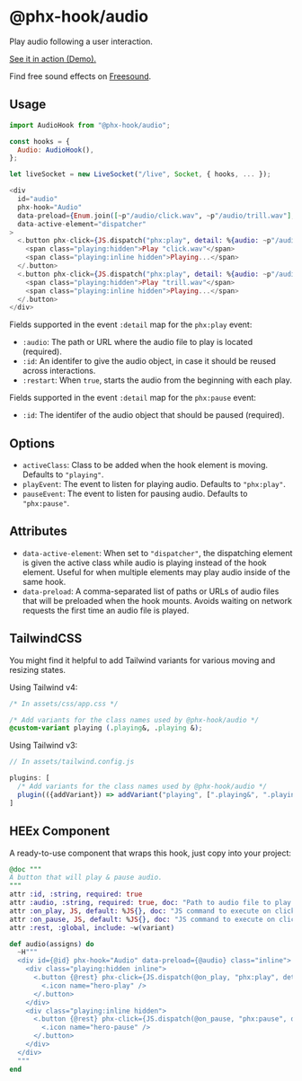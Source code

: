 # @phx-hook/audio

Play audio following a user interaction.

[See it in action (Demo).](https://phx-hook.elixir-saas.com/audio)

Find free sound effects on [Freesound](https://freesound.org/).

## Usage

```js
import AudioHook from "@phx-hook/audio";

const hooks = {
  Audio: AudioHook(),
};

let liveSocket = new LiveSocket("/live", Socket, { hooks, ... });
```

```heex
<div
  id="audio"
  phx-hook="Audio"
  data-preload={Enum.join([~p"/audio/click.wav", ~p"/audio/trill.wav"], ",")}
  data-active-element="dispatcher"
>
  <.button phx-click={JS.dispatch("phx:play", detail: %{audio: ~p"/audio/click.wav"})}>
    <span class="playing:hidden">Play "click.wav"</span>
    <span class="playing:inline hidden">Playing...</span>
  </.button>
  <.button phx-click={JS.dispatch("phx:play", detail: %{audio: ~p"/audio/trill.wav"})}>
    <span class="playing:hidden">Play "trill.wav"</span>
    <span class="playing:inline hidden">Playing...</span>
  </.button>
</div>
```

Fields supported in the event `:detail` map for the `phx:play` event:

* `:audio`: The path or URL where the audio file to play is located (required).
* `:id`: An identifer to give the audio object, in case it should be reused across interactions.
* `:restart`: When `true`, starts the audio from the beginning with each play.

Fields supported in the event `:detail` map for the `phx:pause` event:

* `:id`: The identifer of the audio object that should be paused (required).

## Options

* `activeClass`: Class to be added when the hook element is moving. Defaults to `"playing"`.
* `playEvent`: The event to listen for playing audio. Defaults to `"phx:play"`.
* `pauseEvent`: The event to listen for pausing audio. Defaults to `"phx:pause"`.

## Attributes

* `data-active-element`: When set to `"dispatcher"`, the dispatching element is given the active class while audio is playing instead of the hook element. Useful for when multiple elements may play audio inside of the same hook.
* `data-preload`: A comma-separated list of paths or URLs of audio files that will be preloaded when the hook mounts. Avoids waiting on network requests the first time an audio file is played.

## TailwindCSS

You might find it helpful to add Tailwind variants for various moving and resizing states.

Using Tailwind v4:

```css
/* In assets/css/app.css */

/* Add variants for the class names used by @phx-hook/audio */
@custom-variant playing (.playing&, .playing &);
```

Using Tailwind v3:

```js
// In assets/tailwind.config.js

plugins: [
  /* Add variants for the class names used by @phx-hook/audio */
  plugin(({addVariant}) => addVariant("playing", [".playing&", ".playing &"])),
]
```

## HEEx Component

A ready-to-use component that wraps this hook, just copy into your project:

```ex
@doc """
A button that will play & pause audio.
"""
attr :id, :string, required: true
attr :audio, :string, required: true, doc: "Path to audio file to play on click"
attr :on_play, JS, default: %JS{}, doc: "JS command to execute on click play"
attr :on_pause, JS, default: %JS{}, doc: "JS command to execute on click pause"
attr :rest, :global, include: ~w(variant)

def audio(assigns) do
  ~H"""
  <div id={@id} phx-hook="Audio" data-preload={@audio} class="inline">
    <div class="playing:hidden inline">
      <.button {@rest} phx-click={JS.dispatch(@on_play, "phx:play", detail: %{id: @id, audio: @audio})}>
        <.icon name="hero-play" />
      </.button>
    </div>
    <div class="playing:inline hidden">
      <.button {@rest} phx-click={JS.dispatch(@on_pause, "phx:pause", detail: %{id: @id})}>
        <.icon name="hero-pause" />
      </.button>
    </div>
  </div>
  """
end
```
